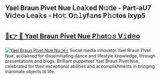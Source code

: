 ## Yael Braun Pivet Nue L𝚎a𝚔ed N𝚞𝚍e - Part-aU7 Vi𝚍𝚎o L𝚎a𝚔s - H𝚘𝚝 O𝚗𝚕yf𝚊ns P𝚑𝚘tos lxyp5

# <h2><a href="http://kf1p1qu.oniu.top/?m=Yael+Braun+Pivet+Nue">🔗👉 🔴 Yael Braun Pivet Nue P𝚑ot𝚘𝚜 V𝚒d𝚎o</a></h2>

[![Yael Braun Pivet Nue Nu𝚍e𝚜](https://i.imgur.com/0qMVB7G.gif)](http://kf1p1qu.oniu.top/?m=Yael+Braun+Pivet+Nue)
Social media innovator Yael Braun Pivet Nue, acclaimed for disseminating dance and lifestyle knowledge, through presentations and blogs. Brilliant puppeteer Yael Braun Pivet Nue, celebrated for their exceptional abilities and accomplishments in bringing inanimate objects to life.  
